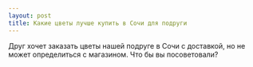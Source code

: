 ```yaml
---
layout: post 
title: Какие цветы лучше купить в Сочи для подруги
--- 
```

Друг хочет заказать цветы нашей подруге в Сочи с доставкой, но не может определиться с магазином. Что бы вы посоветовали?
